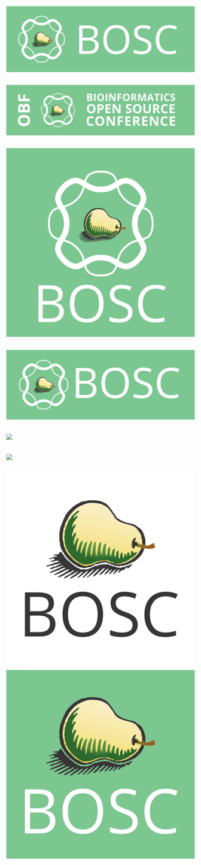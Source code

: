 ![](obf-bosc-banner.png)
-----
![](obf-bioinformatics-open-source-conference-banner.png)
-----
![](bosc-plus-new-obf-square.png)
-----
![](bosc-banner.png)
-----
![](obf_logo_refresh/bioinformatics-open-source-conference-square.png)
-----
![](obf_logo_refresh/bioinformatics-open-source-conference-banner.png)
-----
![](bosc-pear-square-white.png)
-----
![](bosc-pear-square-green.png)
